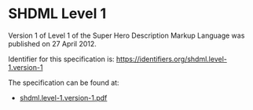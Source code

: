 # SHDML Level 1
Version 1 of Level 1 of the Super Hero Description Markup Language was published on 27 April 2012.

Identifier for this specification is: https://identifiers.org/shdml.level-1.version-1

The specification can be found at:

* [shdml.level-1.version-1.pdf](https://raw.githubusercontent.com/combine-org/combine-specifications/main/specifications/files/shdml.level-1.version-1.pdf)